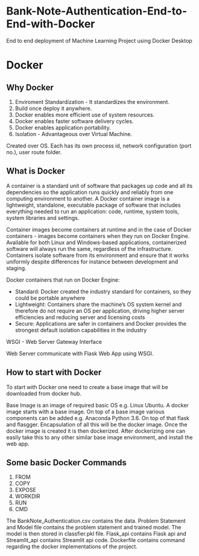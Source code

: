 # Bank-Note-Authentication-End-to-End-with-Docker
End to end deployment of Machine Learning Project using Docker Desktop 

# Docker

## Why Docker

1. Enviroment Standardization - It standardizes the environment.
2. Build once deploy it anywhere.
3. Docker enables more efficient use of system resources.
4. Docker enables faster software delivery cycles. 
5. Docker enables application portability. 
6. Isolation - Advantageous over Virtual Machine. 

Created over OS. Each has its own process id, network configuration (port no.), user route folder.

## What is Docker

A container is a standard unit of software that packages up code and all its dependencies so the application runs quickly and reliably from one computing environment to another. A Docker container image is a lightweight, standalone, executable package of software that includes everything needed to run an application: code, runtime, system tools, system libraries and settings.

Container images become containers at runtime and in the case of Docker containers - images become containers when they run on Docker Engine. Available for both Linux and Windows-based applications, containerized software will always run the same, regardless of the infrastructure. Containers isolate software from its environment and ensure that it works uniformly despite differences for instance between development and staging.

Docker containers that run on Docker Engine:

* Standard: Docker created the industry standard for containers, so they could be portable anywhere
* Lightweight: Containers share the machine’s OS system kernel and therefore do not require an OS per application, driving higher server efficiencies and reducing server and licensing costs
* Secure: Applications are safer in containers and Docker provides the strongest default isolation capabilities in the industry

WSGI - Web Server Gateway Interface

Web Server communicate with Flask Web App using WSGI. 


## How to start with Docker

To start with Docker one need to create a base image that will be downloaded from docker hub.

Base Image is an image of required basic OS e.g. Linux Ubuntu. A docker image starts with a base image. On top of a base image various components can be added e.g. Anaconda Python 3.6. On top of that flask and flasgger. Encapsulation of all this will be the docker image. Once the docker image is created it is then dockerized. After dockerizing one can easily take this to any other similar base image environment, and install the web app.

## Some basic Docker Commands
1. FROM 
2. COPY
3. EXPOSE
4. WORKDIR
5. RUN
6. CMD

The BankNote_Authentication.csv contains the data. Problem Statement and Model file contains the problem statement and trained model. The model is then stored in classfier.pkl file. Flask_api contains Flask api and Streamlit_api contains Streamlit api code. Dockerfile contains command regarding the docker implementations of the project.
